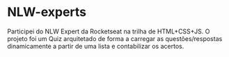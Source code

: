 # NLW-experts
Participei do NLW Expert da Rocketseat na trilha de HTML+CSS+JS. O projeto foi um Quiz arquitetado de forma a carregar as questões/respostas dinamicamente a partir de uma lista e contabilizar os acertos. 
